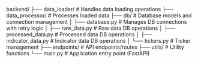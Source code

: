 backend/
├── data_loader/      # Handles data loading operations
├── data_processor/   # Processes loaded data
├── db/               # Database models and connection management
│   ├── database.py   # Manages DB connections with retry logic
│   ├── raw_data.py   # Raw data DB operations
│   ├── processed_data.py  # Processed data DB operations
│   ├── indicator_data.py  # Indicator data DB operations
│   └── tickers.py    # Ticker management
├── endpoints/        # API endpoints/routes
├── utils/            # Utility functions
└── main.py           # Application entry point (FastAPI)
